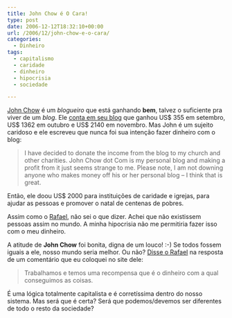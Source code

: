 ```yaml
---
title: John Chow é O Cara!
type: post
date: 2006-12-12T18:32:10+00:00
url: /2006/12/john-chow-e-o-cara/
categories:
  - Dinheiro
tags:
  - capitalismo
  - caridade
  - dinheiro
  - hipocrisia
  - sociedade

---
```

[John Chow][1] é um _blogueiro_ que está ganhando **bem**, talvez o suficiente pra viver de um _blog_. Ele [conta em seu blog][2] que ganhou US$ 355 em setembro, US$ 1362 em outubro e US$ 2140 em novembro. Mas John é um sujeito caridoso e ele escreveu que nunca foi sua intenção fazer dinheiro com o blog:

> I have decided to donate the income from the blog to my church and other charities. John Chow dot Com is my personal blog and making a profit from it just seems strange to me. Please note, I am not downing anyone who makes money off his or her personal blog – I think that is great.

Então, ele doou US$ 2000 para instituições de caridade e igrejas, para ajudar as pessoas e promover o natal de centenas de pobres.

Assim como o [Rafael][3], não sei o que dizer. Achei que não existissem pessoas assim no mundo. A minha hipocrisia não me permitiria fazer isso com o meu dinheiro.

A atitude de **John Chow** foi bonita, digna de um louco! :-) Se todos fossem iguais a ele, nosso mundo seria melhor. Ou não? [Disse o Rafael][4] na resposta de um comentário que eu coloquei no site dele:

> Trabalhamos e temos uma recompensa que é o dinheiro com a qual conseguimos as coisas.

É uma lógica totalmente capitalista e é corretíssima dentro do nosso sistema. Mas será que é certa? Será que podemos/devemos ser diferentes de todo o resto da sociedade?

 [1]: http://www.johnchow.com/
 [2]: http://www.johnchow.com/a-time-to-give-back/
 [3]: http://novo-mundo.org/logger/2006/12/11/pague-o-dizimo/
 [4]: http://novo-mundo.org/logger/2006/12/11/pague-o-dizimo/#comment-86

